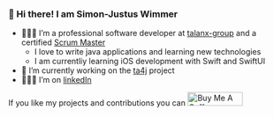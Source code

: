 ### 👋 Hi there! I am Simon-Justus Wimmer

- 👨🏼‍💻 I’m a professional software developer at [talanx-group](https://www.talanx.com/en/talanx-group/brands/hdi) and a certified [Scrum Master](https://www.scrum.org/courses/professional-scrum-master-training)
  - I love to write java applications and learning new technologies 
  - I am currentliy learning iOS development with Swift and SwiftUI   
- 🔭 I’m currently working on the [ta4j](https://github.com/ta4j/ta4j) project
- 🤵🏼‍♂️ I’m on [linkedIn](https://www.linkedin.com/in/simonjustuswimmer/)


If you like my projects and contributions you can <a href="https://buymeacoffee.com/simonjwimmer" target="_blank"><img src="https://cdn.buymeacoffee.com/buttons/default-orange.png" alt="Buy Me A Coffee" height="25" width="100"></a>
